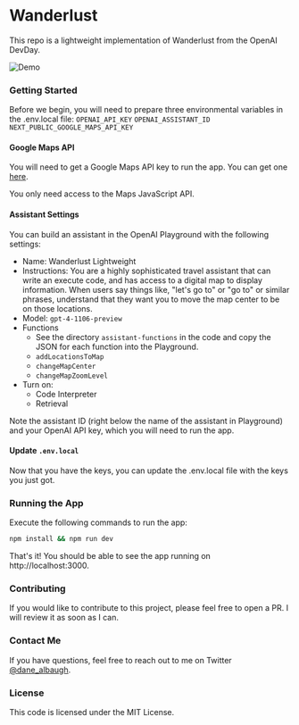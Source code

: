 # Wanderlust

This repo is a lightweight implementation of Wanderlust from the OpenAI DevDay.

![Demo](https://ai-wanderlust-public-images.s3.amazonaws.com/wanderlust_demo.gif)

### Getting Started

Before we begin, you will need to prepare three environmental variables in the .env.local file:
`OPENAI_API_KEY`
`OPENAI_ASSISTANT_ID`
`NEXT_PUBLIC_GOOGLE_MAPS_API_KEY`


#### Google Maps API

You will need to get a Google Maps API key to run the app. You can get one [here](https://developers.google.com/maps/documentation/javascript/get-api-key).

You only need access to the Maps JavaScript API.

#### Assistant Settings

You can build an assistant in the OpenAI Playground with the following settings:

- Name: Wanderlust Lightweight
- Instructions: You are a highly sophisticated travel assistant that can write an execute code, and has access to a digital map to display information. When users say things like, "let's go to" or "go to" or similar phrases, understand that they want you to move the map center to be on those locations.
- Model: `gpt-4-1106-preview`
- Functions
  - See the directory `assistant-functions` in the code and copy the JSON for each function into the Playground.
  - `addLocationsToMap`
  - `changeMapCenter`
  - `changeMapZoomLevel`
- Turn on:
  - Code Interpreter
  - Retrieval

Note the assistant ID (right below the name of the assistant in Playground) and your OpenAI API key, which you will need to run the app.

#### Update `.env.local`

Now that you have the keys, you can update the .env.local file with the keys you just got.

### Running the App

Execute the following commands to run the app:

```bash
npm install && npm run dev
```

That's it! You should be able to see the app running on http://localhost:3000.

### Contributing

If you would like to contribute to this project, please feel free to open a PR. I will review it as soon as I can.

### Contact Me

If you have questions, feel free to reach out to me on Twitter [@dane_albaugh](https://twitter.com/dane_albaugh).

### License

This code is licensed under the MIT License.
